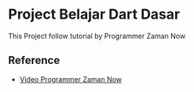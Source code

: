 
# Project Belajar Dart Dasar
This Project follow tutorial by Programmer Zaman Now


## Reference

 - [Video Programmer Zaman Now](https://www.youtube.com/watch?v=-mzXdI27tyk)

